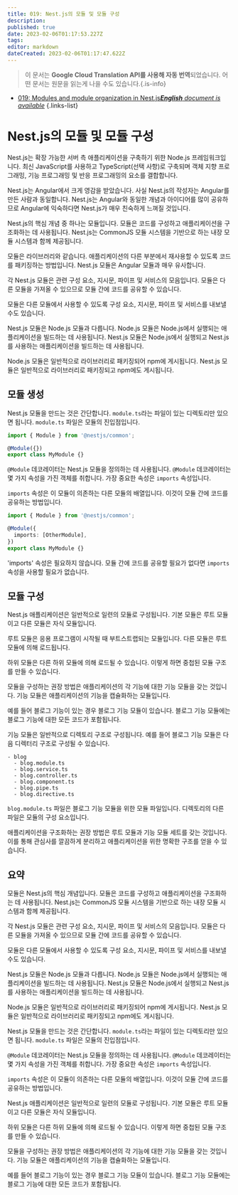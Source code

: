```yaml
---
title: 019: Nest.js의 모듈 및 모듈 구성
description: 
published: true
date: 2023-02-06T01:17:53.227Z
tags: 
editor: markdown
dateCreated: 2023-02-06T01:17:47.622Z
---
```


> 이 문서는 **Google Cloud Translation API를 사용해 자동 번역**되었습니다.
어떤 문서는 원문을 읽는게 나을 수도 있습니다.{.is-info}



- [019: Modules and module organization in Nest.js***English** document is available*](/en/Knowledge-base/Nest-js/Learning/019-modules-and-module-organization-in-nest-js)
{.links-list}


# Nest.js의 모듈 및 모듈 구성

Nest.js는 확장 가능한 서버 측 애플리케이션을 구축하기 위한 Node.js 프레임워크입니다. 최신 JavaScript를 사용하고 TypeScript(선택 사항)로 구축되며 객체 지향 프로그래밍, 기능 프로그래밍 및 반응 프로그래밍의 요소를 결합합니다.

Nest.js는 Angular에서 크게 영감을 받았습니다. 사실 Nest.js의 작성자는 Angular를 만든 사람과 동일합니다. Nest.js는 Angular와 동일한 개념과 아이디어를 많이 공유하므로 Angular에 익숙하다면 Nest.js가 매우 친숙하게 느껴질 것입니다.

Nest.js의 핵심 개념 중 하나는 모듈입니다. 모듈은 코드를 구성하고 애플리케이션을 구조화하는 데 사용됩니다. Nest.js는 CommonJS 모듈 시스템을 기반으로 하는 내장 모듈 시스템과 함께 제공됩니다.

모듈은 라이브러리와 같습니다. 애플리케이션의 다른 부분에서 재사용할 수 있도록 코드를 패키징하는 방법입니다. Nest.js 모듈은 Angular 모듈과 매우 유사합니다.

각 Nest.js 모듈은 관련 구성 요소, 지시문, 파이프 및 서비스의 모음입니다. 모듈은 다른 모듈을 가져올 수 있으므로 모듈 간에 코드를 공유할 수 있습니다.

모듈은 다른 모듈에서 사용할 수 있도록 구성 요소, 지시문, 파이프 및 서비스를 내보낼 수도 있습니다.

Nest.js 모듈은 Node.js 모듈과 다릅니다. Node.js 모듈은 Node.js에서 실행되는 애플리케이션을 빌드하는 데 사용됩니다. Nest.js 모듈은 Node.js에서 실행되고 Nest.js를 사용하는 애플리케이션을 빌드하는 데 사용됩니다.

Node.js 모듈은 일반적으로 라이브러리로 패키징되어 npm에 게시됩니다. Nest.js 모듈은 일반적으로 라이브러리로 패키징되고 npm에도 게시됩니다.

## 모듈 생성

Nest.js 모듈을 만드는 것은 간단합니다. `module.ts`라는 파일이 있는 디렉토리만 있으면 됩니다. `module.ts` 파일은 모듈의 진입점입니다.

```typescript
import { Module } from '@nestjs/common';

@Module({})
export class MyModule {}
```

`@Module` 데코레이터는 Nest.js 모듈을 정의하는 데 사용됩니다. `@Module` 데코레이터는 몇 가지 속성을 가진 객체를 취합니다. 가장 중요한 속성은 `imports` 속성입니다.

`imports` 속성은 이 모듈이 의존하는 다른 모듈의 배열입니다. 이것이 모듈 간에 코드를 공유하는 방법입니다.

```typescript
import { Module } from '@nestjs/common';

@Module({
  imports: [OtherModule],
})
export class MyModule {}
```

'imports' 속성은 필요하지 않습니다. 모듈 간에 코드를 공유할 필요가 없다면 `imports` 속성을 사용할 필요가 없습니다.

## 모듈 구성

Nest.js 애플리케이션은 일반적으로 일련의 모듈로 구성됩니다. 기본 모듈은 루트 모듈이고 다른 모듈은 자식 모듈입니다.

루트 모듈은 응용 프로그램이 시작될 때 부트스트랩되는 모듈입니다. 다른 모듈은 루트 모듈에 의해 로드됩니다.

하위 모듈은 다른 하위 모듈에 의해 로드될 수 있습니다. 이렇게 하면 중첩된 모듈 구조를 만들 수 있습니다.

모듈을 구성하는 권장 방법은 애플리케이션의 각 기능에 대한 기능 모듈을 갖는 것입니다. 기능 모듈은 애플리케이션의 기능을 캡슐화하는 모듈입니다.

예를 들어 블로그 기능이 있는 경우 블로그 기능 모듈이 있습니다. 블로그 기능 모듈에는 블로그 기능에 대한 모든 코드가 포함됩니다.

기능 모듈은 일반적으로 디렉토리 구조로 구성됩니다. 예를 들어 블로그 기능 모듈은 다음 디렉터리 구조로 구성될 수 있습니다.

```
- blog
  - blog.module.ts
  - blog.service.ts
  - blog.controller.ts
  - blog.component.ts
  - blog.pipe.ts
  - blog.directive.ts
```

`blog.module.ts` 파일은 블로그 기능 모듈을 위한 모듈 파일입니다. 디렉토리의 다른 파일은 모듈의 구성 요소입니다.

애플리케이션을 구조화하는 권장 방법은 루트 모듈과 기능 모듈 세트를 갖는 것입니다. 이를 통해 관심사를 깔끔하게 분리하고 애플리케이션을 위한 명확한 구조를 얻을 수 있습니다.

## 요약

모듈은 Nest.js의 핵심 개념입니다. 모듈은 코드를 구성하고 애플리케이션을 구조화하는 데 사용됩니다. Nest.js는 CommonJS 모듈 시스템을 기반으로 하는 내장 모듈 시스템과 함께 제공됩니다.

각 Nest.js 모듈은 관련 구성 요소, 지시문, 파이프 및 서비스의 모음입니다. 모듈은 다른 모듈을 가져올 수 있으므로 모듈 간에 코드를 공유할 수 있습니다.

모듈은 다른 모듈에서 사용할 수 있도록 구성 요소, 지시문, 파이프 및 서비스를 내보낼 수도 있습니다.

Nest.js 모듈은 Node.js 모듈과 다릅니다. Node.js 모듈은 Node.js에서 실행되는 애플리케이션을 빌드하는 데 사용됩니다. Nest.js 모듈은 Node.js에서 실행되고 Nest.js를 사용하는 애플리케이션을 빌드하는 데 사용됩니다.

Node.js 모듈은 일반적으로 라이브러리로 패키징되어 npm에 게시됩니다. Nest.js 모듈은 일반적으로 라이브러리로 패키징되고 npm에도 게시됩니다.

Nest.js 모듈을 만드는 것은 간단합니다. `module.ts`라는 파일이 있는 디렉토리만 있으면 됩니다. `module.ts` 파일은 모듈의 진입점입니다.

`@Module` 데코레이터는 Nest.js 모듈을 정의하는 데 사용됩니다. `@Module` 데코레이터는 몇 가지 속성을 가진 객체를 취합니다. 가장 중요한 속성은 `imports` 속성입니다.

`imports` 속성은 이 모듈이 의존하는 다른 모듈의 배열입니다. 이것이 모듈 간에 코드를 공유하는 방법입니다.

Nest.js 애플리케이션은 일반적으로 일련의 모듈로 구성됩니다. 기본 모듈은 루트 모듈이고 다른 모듈은 자식 모듈입니다.

하위 모듈은 다른 하위 모듈에 의해 로드될 수 있습니다. 이렇게 하면 중첩된 모듈 구조를 만들 수 있습니다.

모듈을 구성하는 권장 방법은 애플리케이션의 각 기능에 대한 기능 모듈을 갖는 것입니다. 기능 모듈은 애플리케이션의 기능을 캡슐화하는 모듈입니다.

예를 들어 블로그 기능이 있는 경우 블로그 기능 모듈이 있습니다. 블로그 기능 모듈에는 블로그 기능에 대한 모든 코드가 포함됩니다.